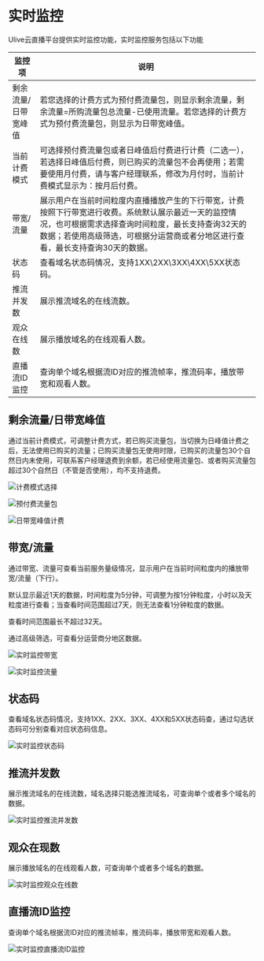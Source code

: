 # 实时监控
Ulive云直播平台提供实时监控功能，实时监控服务包括以下功能

|   监控项   |   说明    |
|-----------|----------|
|剩余流量/日带宽峰值|若您选择的计费方式为预付费流量包，则显示剩余流量，剩余流量=所购流量包总流量-已使用流量。</b>若您选择的计费方式为预付费流量包，则显示为日带宽峰值。|
|当前计费模式|可选择预付费流量包或者日峰值后付费进行计费（二选一），若选择日峰值后付费，则已购买的流量包不会再使用；若需要使用月付费，请与客户经理联系，修改为月付时，当前计费模式显示为：按月后付费。|
| 带宽/流量  |展示用户在当前时间粒度内直播播放产生的下行带宽，计费按照下行带宽进行收费。</b>系统默认展示最近一天的监控情况，也可根据需求选择查询时间粒度，最长支持查询32天的数据；</b>若使用高级筛选，可根据分运营商或者分地区进行查看，最长支持查询30天的数据。|
|  状态码   |查看域名状态码情况，支持1XX\2XX\3XX\4XX\5XX状态码。|
|推流并发数|展示推流域名的在线流数。|
|观众在线数|展示播放域名的在线观看人数。|
|直播流ID监控|查询单个域名根据流ID对应的推流帧率，推流码率，播放带宽和观看人数。|

## 剩余流量/日带宽峰值

通过当前计费模式，可调整计费方式，若已购买流量包，当切换为日峰值计费之后，无法使用已购买的流量；</b>已购买流量包无使用时限，已购买的流量包30个自然日内未使用，可联系客户经理退费到余额，若已经使用流量包、或者购买流量包超过30个自然日（不管是否使用），均不支持退费。

![计费模式选择](/ulive/image/2021-计费模式选择.png)

![预付费流量包](/ulive/image/2021-预付费流量包.png)

![日带宽峰值计费](/ulive/image/2021-日带宽峰值后付费.png)

## 带宽/流量

通过带宽、流量可查看当前服务量级情况，显示用户在当前时间粒度内的播放带宽/流量（下行）。

默认显示最近1天的数据，时间粒度为5分钟，可调整为按1分钟粒度，小时以及天粒度进行查看；当查看时间范围超过7天，则无法查看1分钟粒度的数据。

查看时间范围最长不超过32天。

通过高级筛选，可查看分运营商分地区数据。

![实时监控带宽](/ulive/image/2021-实时监控带宽.png)

![实时监控流量](/ulive/image/2021-实时监控流量.png)


## 状态码

查看域名状态码情况，支持1XX、2XX、3XX、4XX和5XX状态码查，通过勾选状态码可分别查看对应状态码信息。

![实时监控状态码](/ulive/image/2021-实时监控状态码.png)

## 推流并发数

展示推流域名的在线流数，域名选择只能选推流域名，可查询单个或者多个域名的数据。

![实时监控推流并发数](/ulive/image/2021-实时监控推流并发数.png)

## 观众在现数

展示播放域名的在线观看人数，可查询单个或者多个域名的数据。

![实时监控观众在线数](/ulive/image/2021-实时监控观众在线数.png)

## 直播流ID监控

查询单个域名根据流ID对应的推流帧率，推流码率，播放带宽和观看人数。

![实时监控直播流ID监控](/ulive/image/2021-实时监控直播流ID监控.png)











